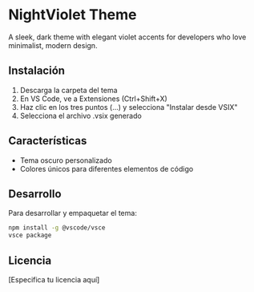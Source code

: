 # NightViolet Theme

A sleek, dark theme with elegant violet accents for developers who love minimalist, modern design.

## Instalación

1. Descarga la carpeta del tema
2. En VS Code, ve a Extensiones (Ctrl+Shift+X)
3. Haz clic en los tres puntos (...) y selecciona "Instalar desde VSIX"
4. Selecciona el archivo .vsix generado

## Características

- Tema oscuro personalizado
- Colores únicos para diferentes elementos de código

## Desarrollo

Para desarrollar y empaquetar el tema:

```bash
npm install -g @vscode/vsce
vsce package
```

## Licencia

[Especifica tu licencia aquí]

